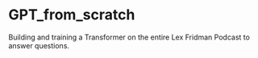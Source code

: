 # GPT_from_scratch
Building and training a Transformer on the entire Lex Fridman Podcast to answer questions.
